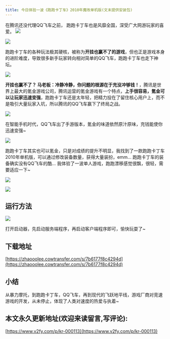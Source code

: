 ```yaml
---
title: 今日体验一波《跑跑卡丁车》2010年魔改单机版(文末提供安装包)
---
```


在腾讯还没代理QQ飞车之前， 跑跑卡丁车也是风靡全国，深受广大网游玩家的喜爱。
![](https://www.v2fy.com/asset/0i/jikemiji/jikemiji-md/kr-000113.assets/1240.png)

![](https://www.v2fy.com/asset/0i/jikemiji/jikemiji-md/kr-000113.assets/1240-20200903213050905.jpeg)


跑跑卡丁车的各种玩法极其硬核，被称为**开挂也赢不了的游戏**，但也正是游戏本身的进阶难度，导致很多新手玩家转向相对简单的QQ飞车，跑跑卡丁车也走下神坛。

![](https://www.v2fy.com/asset/0i/jikemiji/jikemiji-md/kr-000113.assets/1240-20200903213050775.jpeg)


**开挂也赢不了？ 马老板：冷静冷静，你问题的根源在于充没冲够钱！**，腾讯是世界上最大的氪金游戏公司，腾讯运营的氪金游戏有一个特点，**上手很容易，氪金可以让玩家迅速变强**，跑跑卡丁车还是太年轻，把精力投在了留住核心用户上，而不是吸引大量玩家入坑，所以腾讯的QQ飞车赢下了终局之战。


![](https://www.v2fy.com/asset/0i/jikemiji/jikemiji-md/kr-000113.assets/1240.jpeg)

在智能手机时代，QQ飞车出了手游版本，氪金的味道依然原汁原味，充钱能使你迅速变强~

![](https://www.v2fy.com/asset/0i/jikemiji/jikemiji-md/kr-000113.assets/1240-20200903213050780.jpeg)


跑跑卡丁车其实也可以氪金，只是对成绩的提升不明显，我找到了一款跑跑卡丁车2010年单机版，可以通过修改装备数量，获得大量装扮，emm... 跑跑卡丁车的装备确实没有QQ飞车的酷... 我体验了一波单人游戏，跑跑漂移感觉很飘，很轻，需要适应一下~

![](https://www.v2fy.com/asset/0i/jikemiji/jikemiji-md/kr-000113.assets/1240-20200903213050972.png)

![](https://www.v2fy.com/asset/0i/jikemiji/jikemiji-md/kr-000113.assets/strip.gif)


## 运行方法

![](https://www.v2fy.com/asset/0i/jikemiji/jikemiji-md/kr-000113.assets/strip-20200903213052847.gif)

打开启动器，先启动服务端程序，再启动客户端程序即可，愉快玩耍了~



## 下载地址



[https://zhaooolee.cowtransfer.com/s/7b6177f8c4294d](https://zhaooolee.cowtransfer.com/s/7b6177f8c4294d)


## 小结



从暴力摩托，到跑跑卡丁车，QQ飞车，再到现代的飞跃地平线，游戏厂商对竞速游戏的开发，从未停止，体现了人类对速度的热爱与执着~


## 本文永久更新地址(欢迎来读留言,写评论):

[https://www.v2fy.com/p/kr-000113](https://www.v2fy.com/p/kr-000113)
